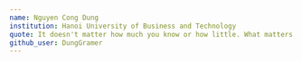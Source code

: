 ```yaml
---
name: Nguyen Cong Dung
institution: Hanoi University of Business and Technology
quote: It doesn't matter how much you know or how little. What matters is what you do with what you know.
github_user: DungGramer
---
```


